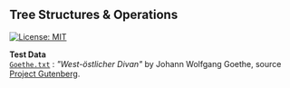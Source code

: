 ## Tree Structures & Operations
[![License: MIT](https://img.shields.io/badge/License-MIT-yellow.svg)](./LICENSE)

**Test Data**<br />
[`Goethe.txt`](./data/Goethe.txt) : *"West-östlicher Divan"* by Johann Wolfgang Goethe, source [Project Gutenberg](https://www.gutenberg.org).<br />
